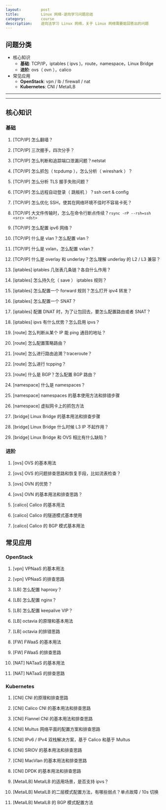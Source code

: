```yaml
---
layout:         post
title:          Linux 网络-逆向学习问题总结
category:       course
description:    逆向法学习 Linux 网络，关于 Linux 网络需要能回答出的问题
---
```



## 问题分类

- 核心知识
    - **基础**: TCP/IP，iptables ( ipvs )，route，namespace，Linux Bridge
    - **进阶**: ovs（ ovn ），calico
- 常见应用
    - **OpenStack**: vpn / lb / firewall / nat
    - **Kubernetes**: CNI / MetalLB

---------------------------------------
---------------------------------------


## 核心知识

### 基础

1. [TCP/IP] 怎么翻墙？

1. [TCP/IP] 三次握手，四次分手？

1. [TCP/IP] 怎么判断和追踪端口泄漏问题？netstat

1. [TCP/IP] 怎么抓包（ tcpdump ），怎么分析（ wireshark ）？

1. [TCP/IP] 怎么分析 TLS 握手失败问题？

1. [TCP/IP] 怎么远程自动登录（ 跳板机 ）？ssh cert & config

1. [TCP/IP] 怎么优化 SSH，使其在网络环境不佳时不容易卡死？

1. [TCP/IP] 大文件传输时，怎么在命令行断点传续？`rsync -rP --rsh=ssh <src> <dst>`

1. [TCP/IP] 怎么配置 ipv6 网络？

1. [TCP/IP] 什么是 vlan？怎么配置 vlan？

1. [TCP/IP] 什么是 vxlan，怎么配置 vxlan？

1. [TCP/IP] 什么是 overlay 和 underlay？怎么理解 underlay 的 L2 / L3 兼容？

1. [iptables] iptables 几张表几条链？各自什么作用？

1. [iptables] 怎么持久化（ save ） iptables 规则？

1. [iptables] 怎么配置一个 forward 规则？怎么打开 ipv4 转发？

1. [iptables] 怎么配置一个 SNAT？

1. [iptables] 配置 DNAT 时，为了让包回去，要怎么配置路由或者 SNAT？

1. [iptables] ipvs 有什么优势？怎么启用 ipvs？

1. [route] 怎么判断从某个 IP 能 ping 通目的地址？

1. [route] 怎么配置策略路由？

1. [route] 怎么进行路由追溯？traceroute？

1. [route] 怎么进行 tcpping？

1. [route] 什么是 BGP？怎么配置 BGP 路由？

1. [namespace] 什么是 namespaces？

1. [namespace] namespaces 的基本使用方法和排错步骤

1. [namespace] 虚拟网卡上的抓包方法

1. [bridge] Linux Bridge 的基本用法和排查步骤

1. [bridge] Linux Bridge 什么时候 L3 IP 不起作用？

1. [bridge] Linux Bridge 和 OVS 相比有什么缺陷？

### 进阶

1. [ovs] OVS 的基本用法

1. [ovs] OVS 的问题排查思路和恢复手段，比如流表检查？

1. [ovs] OVN 的优势？

1. [ovs] OVN 的基本用法和排查思路？

1. [calico] Calico 的基本用法

1. [calico] Calico 的隧道模式基本使用

1. [calico] Calico 的 BGP 模式基本用法

## 常见应用

### OpenStack

1. [vpn] VPNaaS 的基本用法

1. [vpn] VPNaaS 的排查思路

1. [LB] 怎么配置 haproxy？

1. [LB] 怎么配置 nginx？

1. [LB] 怎么配置 keepalive VIP？

1. [LB] octavia 的原理和基本用法

1. [LB] octavia 的排错思路

1. [FW] FWaaS 的基本用法

1. [FW] FWaaS 的排查思路

1. [NAT] NATaaS 的基本用法

1. [NAT] NATaaS 的排查思路

### Kubernetes

1. [CNI] CNI 的原理和排查思路

1. [CNI] Calico CNI 的基本用法和排查思路

1. [CNI] Flannel CNI 的基本用法和排查思路

1. [CNI] Multus 网络平面的配置方案和排查思路

1. [CNI] IPv6 / IPv4 双栈解决方案，基于 Calico 和基于 Multus

1. [CNI] SRIOV 的基本用法和排查思路

1. [CNI] MacVlan 的基本用法和排查思路

1. [CNI] DPDK 的基本用法和排查思路

1. [MetalLB] MetalLB 的适用场景，是否支持 ipvs？

1. [MetalLB] MetalLB 的二层模式配置方法，有哪些弱点？单点故障 / 10s 切换

1. [MetalLB] MetalLB 的 BGP 模式配置方法


